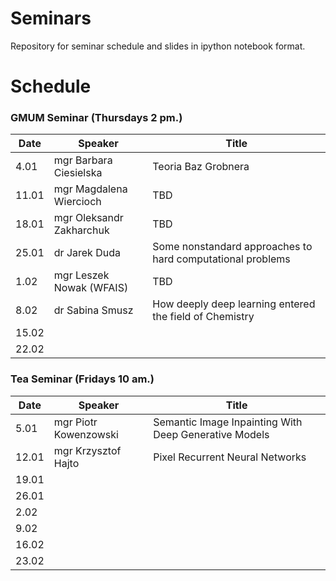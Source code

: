 # Seminars
Repository for seminar schedule and slides in ipython notebook format.

# Schedule
### GMUM Seminar (Thursdays 2 pm.)
| Date  | Speaker                                            | Title                                                      |
|-------|----------------------------------------------------|----------------------------------------------------------- | 
|  4.01 | mgr Barbara Ciesielska                             | Teoria Baz Grobnera                                        |
| 11.01 | mgr Magdalena Wiercioch                            | TBD                                                        |
| 18.01 | mgr Oleksandr Zakharchuk                           | TBD                                                        |
| 25.01 | dr Jarek Duda                                      | Some nonstandard approaches to hard computational problems |
|  1.02 | mgr Leszek Nowak (WFAIS)                           | TBD                                                        |
|  8.02 | dr Sabina Smusz                                    | How deeply deep learning entered the field of Chemistry    |
| 15.02 |                                                    |                                                            |
| 22.02 |                                                    |                                                            |


### Tea Seminar (Fridays 10 am.)
| Date  | Speaker                                            | Title                                                      |
|-------|----------------------------------------------------|----------------------------------------------------------- | 
|  5.01 | mgr Piotr Kowenzowski                              | Semantic Image Inpainting With Deep Generative Models      |
| 12.01 | mgr Krzysztof Hajto                                | Pixel Recurrent Neural Networks                            |
| 19.01 |                                                    |                                                            |
| 26.01 |                                                    |                                                            |
|  2.02 |                                                    |                                                            |
|  9.02 |                                                    |                                                            |
| 16.02 |                                                    |                                                            |
| 23.02 |                                                    |                                                            |
